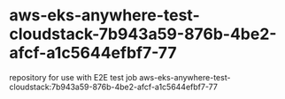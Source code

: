 # aws-eks-anywhere-test-cloudstack-7b943a59-876b-4be2-afcf-a1c5644efbf7-77
repository for use with E2E test job aws-eks-anywhere-test-cloudstack:7b943a59-876b-4be2-afcf-a1c5644efbf7-77
